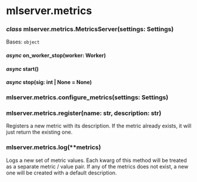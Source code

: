 # mlserver.metrics

### *class* mlserver.metrics.MetricsServer(settings: Settings)

Bases: `object`

#### *async* on_worker_stop(worker: Worker)

#### *async* start()

#### *async* stop(sig: int | None = None)

### mlserver.metrics.configure_metrics(settings: Settings)

### mlserver.metrics.register(name: str, description: str)

Registers a new metric with its description.
If the metric already exists, it will just return the existing one.

### mlserver.metrics.log(\*\*metrics)

Logs a new set of metric values.
Each kwarg of this method will be treated as a separate metric / value
pair.
If any of the metrics does not exist, a new one will be created with a
default description.
